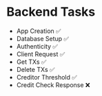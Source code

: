 # Backend Tasks

- App Creation ✅
- Database Setup ✅
- Authenticity ✅
- Client Request ✅
- Get TXs ✅
- Delete TXs ✅
- Creditor Threshold ✅
- Credit Check Response ❌
